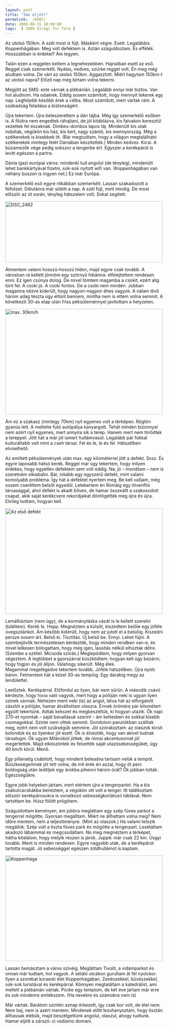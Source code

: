 ```yaml
---
layout: post
title: "Íme eljött"
permalink:  /6087/ 
date: 2009-08-15 10:00:00
tags:  [ 2009 Világi Tor Túra ] 
---
```

Az utolsó 150km. A szél most is fújt. Másként végre. Esett. Legalábbis Koppenhágában. Meg volt defektem is. Aztán száguldoztam. És effélék. Hosszabban is érdekel? Ám legyen.



<!--break-->

Talán ezen a reggelen keltem a legnehezebben. Hajnalban esett az eső. Reggel csak szemerkélt. Nyálas, nedves, szürke reggel volt. Én meg még aludtam volna. De várt az utolsó 150km. Aggasztott. Miért hagytam 150km-t az utolsó napra? Előző nap még bírtam volna tekerni.

Megjött az SMS: este várnak a plébánián. Legalább ennyi már biztos. Van hol aludnom. Ha odaérek. Eddig sosem számított, hogy mennyit tekerek egy nap. Legfeljebb később érek a célba. Most számított, mert vártak rám. A szabadság feladása a biztonságért.

Újra tekertem. Újra beleszerettem a dán tájba. Még így szemerkélő esőben is. A főútra nem engedtek ráhajtani, de jól kitáblázva, kis falvakon keresztül vezettek fel északnak. Dimbes-dombos lapos táj. Mindenütt kis utak indultak, végükön kis ház, kis kert, nagy szántó, kis mennyország. Még a szélkerekek is kisebbek itt. (Bár megtudtam, hogy a világon megtalálható szélkerekek mintegy felét Dániában készítették.) Minden kedves. Kicsi. A búzamezők vége pedig sokszor a tengerbe ért. Egyszer a kerékpárút is levitt egészen a partra. 

Dánia igazi európai város: mindenki tud angolul (de tényleg), mindenütt lehet bankkártyával fizetni, sok-sok nyitott wifi van. (Koppenhágában van néhány buszon is ingyen net.) Ez már Európa.

A szemerkélő eső egyre ritkábban szemerkélt. Lassan szakadozott a felhőzet. Délutánra már sütött a nap. A szél fújt, mint mindig. De most először az út során, tényleg hátszelem volt. Sokat segített.

<p ><a href="https://www.flickr.com/photos/borazslo/3837673117" title="DSC_2482 by Elek László, on Flickr"><img src="https://c2.staticflickr.com/4/3426/3837673117_12de3bf2f1.jpg" width="500" height="193" alt="DSC_2482"></a></p>

Átmentem valami hosszú-hosszú hídon, majd egyre csak tovább. A városban rá kellett jönnöm egy szörnyű hibámra: elfelejtettem rendesen enni. Ez igen csúnya dolog. De mivel tömtem magamba a csokit, ezért alig tűnt fel. A csoki jó. A csoki fontos. De a csoki nem minden. Jobban magamra nézve kiderült, hogy nagyon-nagyon éhes vagyok. A nálam lévő három adag tészta úgy eltűnt bennem, mintha nem is ettem volna semmit. A következő 30-as etap után friss péksüteménnyel javítottam a helyzeten.

<p ><a href="https://www.flickr.com/photos/borazslo/3837666707" title="max. 30km/h by Elek László, on Flickr"><img src="https://c1.staticflickr.com/3/2596/3837666707_a6e6266f69.jpg" width="500" height="334" alt="max. 30km/h"></a></p>

Ám ez a szakasz (mintegy 70km) nyíl egyenes volt a térképen. Rögtön gyanús lett. A mellette futó autópálya kanyargott. Tehát minden bizonnyal nem azért nyíl egyenes, mert annyira sík a terep. Hanem mert nem törődtek a tereppel. Jött hát a már jól ismert hullámvasút. Legalább pár fokkal kulturáltabb volt mint a cseh társai. Fel és le, le és fel. Hátszélben elviselhető.

Az említett péksütemények után max. egy kilométerrel jött a defekt. Sssz. És egyre laposabb hátsó kerék. Reggel már úgy tekertem, hogy milyen érdekes, hogy egyetlen defektem sem volt eddig. Na, jó – mondtam – nem is szeretném elkiabálni. Bár, inkább egy egyszerű defekt, mint valami komolyabb probléma. Így hát a defektet nyertem meg. Be kell valljam, még sosem cseréltem belsőt egyedül. Letekertem én Rómáig egy ötvenfős társasággal, ahol defekt is akadt bőven, de hamar összeállt a szakosodott csapat, akik saját kerékcsere rekordjaikat döntögették meg újra és újra. Elvileg tudtam, hogyan kell.

<p ><a href="https://www.flickr.com/photos/borazslo/3838464736" title="Az első defekt by Elek László, on Flickr"><img src="https://c2.staticflickr.com/4/3488/3838464736_56cd624806.jpg" width="500" height="334" alt="Az első defekt"></a></p>

Lemálháztam (nem ügy), de a kormánytáska vázát is le kellett szerelni (túléltem). Kerék le. Hopp. Megnéztem a külsőt, kiszedtem belőle egy jóféle üvegszilánkot. Ám később kiderült, hogy nem az jutott el a belsőig. Kiszedni persze sosem árt. Belső ki. Tisztítás. Új belső be. Ennyi. Lehet fújni. A szembejövők természetesen kérdezték, hogy minden rendben van-e, és mivel lelkesen bólogattam, hogy még igen, lassítás nélkül elhúztak délre. (Szembe a széllel. Micsoda szívás.) Meglepődtem, hogy milyen gyorsan végeztem. A legtöbbet a gyorszárral küszködtem: hogyan kell úgy bezárni, hogy fogjon és jól álljon. Valahogy sikerült. Még élek.  
Magammal megelégedve tekertem tovább. Jóféle hátszélben. Újra nyolc báron. Felmentem hát a közel 30-as tempóig. Egy darabig megy az lendülettel.

Leelőztek. Kerékpárral. Előfordul az ilyen, bár nem sűrűn. A második csávó kérdezte, hogy hova való vagyok, mert hogy a pólóján neki is ugyan ilyen színek vannak. Nehezen ment neki (is) az angol, látva hát az elforgatott zászlót a pólóján, hamar átváltottam olaszra. Ennek örömére pár kilométert együtt tekertünk. Adtak kekszet és megbeszéltük, ki hogyan utazik. Ők napi 270-et nyomtak – saját bevallásuk szerint – ám kettesben és sokkal kisebb csomagokkal. Szinte nem vittek semmit. Gondolom panziókban szálltak meg, ezért nem volt szükségük semmire. Jól szórakoztam: az olaszok kicsit bolondok és ez ilyenkor jól esett. Ők is élvezték, hogy van akivel tudnak társalogni. Ők ugyan Milánóból jöttek, de római akcentusomat jól megértették. Majd elköszöntek és felvették saját utazósebességüket, úgy 40 km/h körül. Menő.

Egy pillanatig csábított, hogy mindent beleadva tartsam velük a tempót. Büszkeségemnek jót tett volna, de mit érek én azzal, hogy öt perc boldogság után ledőljek egy árokba pihenni három órát? Ők jobban tolták. Egészségükre.

Egyre jobb helyeken jártam, mert elértem újra a tengerpartot. Ha a kis zsákutcácskákba benéztem, a végükön ott volt a tenger. Itt találkoztam először kerékpárosokra is vonatkozó sebességkorlátozó táblával. Nem tartottam be. Húsz fölött prögötem.

Száguldottam keményen, ám jobbra megláttam egy szép füves parkot a tengerrel mögötte. Gyorsan megálltam. Miért ne állhattam volna meg? Nem időre mentem, nem a teljesítményre. (Mint az olaszok.) Ha valami tetszik megállok.  Szép volt a tiszta füves park és mögötte a tengerpart. Lesétáltam akadozó lábaimmal és megcsodáltam. No meg megnéztem a térképet, hátha kitalálom, hogy melyik részen is járok. Juppé: már csak 22 km. Usgyi tovább. Ment is minden rendesen. Egyre nagyobb utak, de a kerékpárút tartotta magát. Jó sebességgel egészen zöldhullámot is kaptam.

<p ><a href="https://www.flickr.com/photos/borazslo/3837706363" title="Koppenhága by Elek László, on Flickr"><img src="https://c2.staticflickr.com/4/3469/3837706363_e7a4443978.jpg" width="500" height="334" alt="Koppenhága"></a></p>

Lassan bemásztam a város szívéig. Megláttam Tivolit, a vidámparkot és onnan már tudtam, hol vagyok. A sétáló utcákon gurultam át fél nyolckor. Ilyen a szombat koraesti élet Koppenhágában. Zenészekkel, bűvészekkel, sok-sok turistával és kerékpárral. Könnyen megtaláltam a katedrálist, ami mellett a plébánián vártak. Picike egy templom, de két éve jártam már erre és sok mindenre emlékszem. (Ha nevekre és számokra nem is)

Már vártak. Barátom szintén aznap érkezett, így csak bor volt, de étel nem. Nem baj, nem is azért mentem. Mindenek előtt lezuhanyoztam, hogy tisztán állhassak elébük, majd beszélgettünk angolul, olaszul, ahogy tudtunk. Hamar eljött a zárszó: ci vediamo domaní.